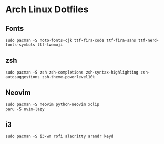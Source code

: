 # Arch Linux Dotfiles

## Fonts

```
sudo pacman -S noto-fonts-cjk ttf-fira-code ttf-fira-sans ttf-nerd-fonts-symbols ttf-twemoji
```

## zsh

```
sudo pacman -S zsh zsh-completions zsh-syntax-highlighting zsh-autosuggestions zsh-theme-powerlevel10k
```

## Neovim

```
sudo pacman -S neovim python-neovim xclip
paru -S nvim-lazy
```

## i3

```
sudo pacman -S i3-wm rofi alacritty arandr keyd
```

